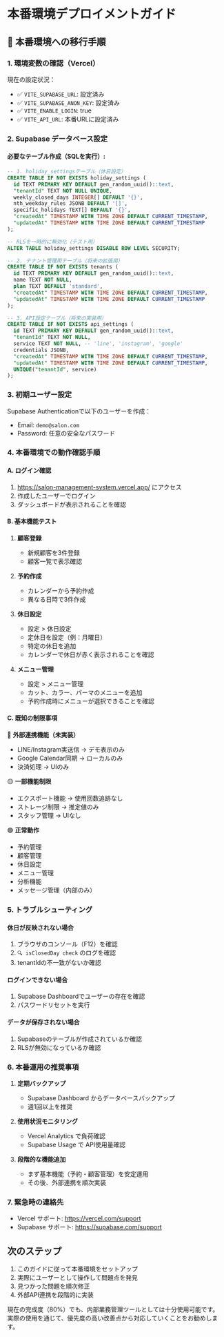 # 本番環境デプロイメントガイド

## 🚀 本番環境への移行手順

### 1. 環境変数の確認（Vercel）

現在の設定状況：
- ✅ `VITE_SUPABASE_URL`: 設定済み
- ✅ `VITE_SUPABASE_ANON_KEY`: 設定済み
- ✅ `VITE_ENABLE_LOGIN`: true
- ✅ `VITE_API_URL`: 本番URLに設定済み

### 2. Supabase データベース設定

#### 必要なテーブル作成（SQLを実行）:

```sql
-- 1. holiday_settingsテーブル（休日設定）
CREATE TABLE IF NOT EXISTS holiday_settings (
  id TEXT PRIMARY KEY DEFAULT gen_random_uuid()::text,
  "tenantId" TEXT NOT NULL UNIQUE,
  weekly_closed_days INTEGER[] DEFAULT '{}',
  nth_weekday_rules JSONB DEFAULT '[]',
  specific_holidays TEXT[] DEFAULT '{}',
  "createdAt" TIMESTAMP WITH TIME ZONE DEFAULT CURRENT_TIMESTAMP,
  "updatedAt" TIMESTAMP WITH TIME ZONE DEFAULT CURRENT_TIMESTAMP
);

-- RLSを一時的に無効化（テスト用）
ALTER TABLE holiday_settings DISABLE ROW LEVEL SECURITY;

-- 2. テナント管理用テーブル（将来の拡張用）
CREATE TABLE IF NOT EXISTS tenants (
  id TEXT PRIMARY KEY DEFAULT gen_random_uuid()::text,
  name TEXT NOT NULL,
  plan TEXT DEFAULT 'standard',
  "createdAt" TIMESTAMP WITH TIME ZONE DEFAULT CURRENT_TIMESTAMP,
  "updatedAt" TIMESTAMP WITH TIME ZONE DEFAULT CURRENT_TIMESTAMP
);

-- 3. API設定テーブル（将来の実装用）
CREATE TABLE IF NOT EXISTS api_settings (
  id TEXT PRIMARY KEY DEFAULT gen_random_uuid()::text,
  "tenantId" TEXT NOT NULL,
  service TEXT NOT NULL, -- 'line', 'instagram', 'google'
  credentials JSONB,
  "createdAt" TIMESTAMP WITH TIME ZONE DEFAULT CURRENT_TIMESTAMP,
  "updatedAt" TIMESTAMP WITH TIME ZONE DEFAULT CURRENT_TIMESTAMP,
  UNIQUE("tenantId", service)
);
```

### 3. 初期ユーザー設定

Supabase Authenticationで以下のユーザーを作成：
- Email: `demo@salon.com`
- Password: 任意の安全なパスワード

### 4. 本番環境での動作確認手順

#### A. ログイン確認
1. https://salon-management-system.vercel.app/ にアクセス
2. 作成したユーザーでログイン
3. ダッシュボードが表示されることを確認

#### B. 基本機能テスト
1. **顧客登録**
   - 新規顧客を3件登録
   - 顧客一覧で表示確認

2. **予約作成**
   - カレンダーから予約作成
   - 異なる日時で3件作成

3. **休日設定**
   - 設定 > 休日設定
   - 定休日を設定（例：月曜日）
   - 特定の休日を追加
   - カレンダーで休日が赤く表示されることを確認

4. **メニュー管理**
   - 設定 > メニュー管理
   - カット、カラー、パーマのメニューを追加
   - 予約作成時にメニューが選択できることを確認

#### C. 既知の制限事項

🔴 **外部連携機能（未実装）**
- LINE/Instagram実送信 → デモ表示のみ
- Google Calendar同期 → ローカルのみ
- 決済処理 → UIのみ

🟡 **一部機能制限**
- エクスポート機能 → 使用回数追跡なし
- ストレージ制限 → 推定値のみ
- スタッフ管理 → UIなし

🟢 **正常動作**
- 予約管理
- 顧客管理
- 休日設定
- メニュー管理
- 分析機能
- メッセージ管理（内部のみ）

### 5. トラブルシューティング

#### 休日が反映されない場合
1. ブラウザのコンソール（F12）を確認
2. `🔍 isClosedDay check` のログを確認
3. tenantIdの不一致がないか確認

#### ログインできない場合
1. Supabase Dashboardでユーザーの存在を確認
2. パスワードリセットを実行

#### データが保存されない場合
1. Supabaseのテーブルが作成されているか確認
2. RLSが無効になっているか確認

### 6. 本番運用の推奨事項

1. **定期バックアップ**
   - Supabase Dashboard からデータベースバックアップ
   - 週1回以上を推奨

2. **使用状況モニタリング**
   - Vercel Analytics で負荷確認
   - Supabase Usage で API使用量確認

3. **段階的な機能追加**
   - まず基本機能（予約・顧客管理）を安定運用
   - その後、外部連携を順次実装

### 7. 緊急時の連絡先

- Vercel サポート: https://vercel.com/support
- Supabase サポート: https://supabase.com/support

## 次のステップ

1. このガイドに従って本番環境をセットアップ
2. 実際にユーザーとして操作して問題点を発見
3. 見つかった問題を順次修正
4. 外部API連携を段階的に実装

現在の完成度（80%）でも、内部業務管理ツールとしては十分使用可能です。実際の使用を通じて、優先度の高い改善点から対応していくことをお勧めします。